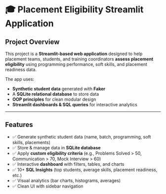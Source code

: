 # 🎓 Placement Eligibility Streamlit Application  

##  Project Overview  
This project is a **Streamlit-based web application** designed to help placement teams, students, and training coordinators **assess placement eligibility** using programming performance, soft skills, and placement readiness data.  

The app uses:  
- **Synthetic student data** generated with **Faker**  
- A **SQLite relational database** to store data  
- **OOP principles** for clean modular design  
- **Streamlit dashboards & SQL queries** for interactive analytics  

---

## Features  
- ✅ Generate synthetic student data (name, batch, programming, soft skills, placements)  
- ✅ Store & manage data in **SQLite database**  
- ✅ Apply **custom eligibility criteria** (e.g., Problems Solved > 50, Communication > 70, Mock Interview > 60)  
- ✅ Interactive **dashboard** with filters, tables, and charts  
- ✅ 10+ **SQL Insights** (top students, average skills, placement readiness, etc.)  
- ✅ Visual analytics (bar charts, histograms, averages)  
- ✅ Clean UI with sidebar navigation  



